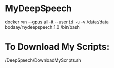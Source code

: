 # MyDeepSpeech

docker run --gpus all -it --user `id -u` -v /data:/data bodaay/mydeepspeech:1.0 /bin/bash

# To Download My Scripts:
/DeepSpeech/DownloadMyScripts.sh
